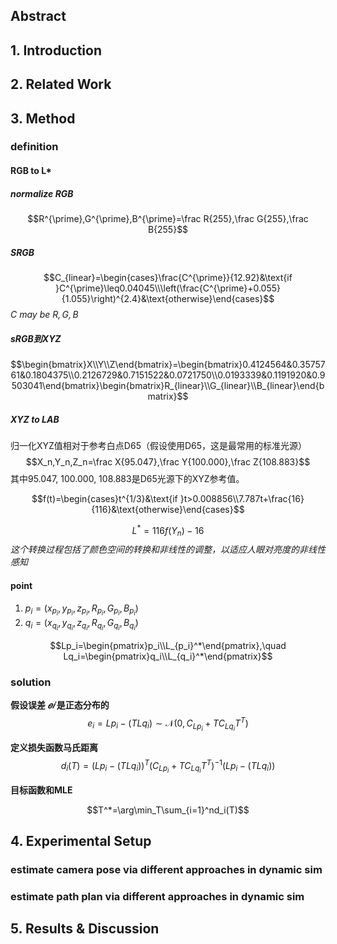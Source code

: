 ## Abstract

## 1. Introduction

## 2. Related Work

## 3. Method

### definition

#### RGB to L\*

##### normalize RGB

$$R^{\prime},G^{\prime},B^{\prime}=\frac R{255},\frac G{255},\frac B{255}$$

##### SRGB

$$C_{linear}=\begin{cases}\frac{C^{\prime}}{12.92}&\text{if }C^{\prime}\leq0.04045\\\left(\frac{C^{\prime}+0.055}{1.055}\right)^{2.4}&\text{otherwise}\end{cases}$$
_$C$ may be $R,G,B$_

##### sRGB到XYZ

$$\begin{bmatrix}X\\Y\\Z\end{bmatrix}=\begin{bmatrix}0.4124564&0.3575761&0.1804375\\0.2126729&0.7151522&0.0721750\\0.0193339&0.1191920&0.9503041\end{bmatrix}\begin{bmatrix}R_{linear}\\G_{linear}\\B_{linear}\end{bmatrix}$$

##### XYZ to LAB

归一化XYZ值相对于参考白点D65（假设使用D65，这是最常用的标准光源）
$$X_n,Y_n,Z_n=\frac X{95.047},\frac Y{100.000},\frac Z{108.883}$$
其中95.047, 100.000, 108.883是D65光源下的XYZ参考值。

$$f(t)=\begin{cases}t^{1/3}&\text{if }t>0.008856\\7.787t+\frac{16}{116}&\text{otherwise}\end{cases}$$

$$L^*=116f(Y_n)-16$$
_这个转换过程包括了颜色空间的转换和非线性的调整，以适应人眼对亮度的非线性感知_

#### point

1. $p_i=(x_{p_i},y_{p_i},z_{p_i},R_{p_i},G_{p_i},B_{p_i})$
2. $q_i=(x_{q_i},y_{q_i},z_{q_i},R_{q_i},G_{q_i},B_{q_i})$

$$Lp_i=\begin{pmatrix}p_i\\L_{p_i}^*\end{pmatrix},\quad Lq_i=\begin{pmatrix}q_i\\L_{q_i}^*\end{pmatrix}$$

### solution

**假设误差 $𝑒𝑖$ 是正态分布的**
$$e_i=Lp_i-(TLq_i)\sim\mathcal{N}(0,C_{Lp_i}+TC_{Lq_i}T^T)$$

**定义损失函数马氏距离**
$$d_i(T)=(Lp_i-(TLq_i))^T(C_{Lp_i}+TC_{Lq_i}T^T)^{-1}(Lp_i-(TLq_i))$$

**目标函数和MLE**

$$T^*=\arg\min_T\sum_{i=1}^nd_i(T)$$

## 4. Experimental Setup

### estimate camera pose via different approaches in dynamic sim

### estimate path plan via different approaches in dynamic sim

## 5. Results & Discussion
